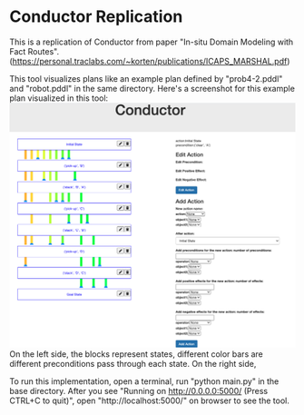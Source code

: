 # Conductor Replication
This is a replication of Conductor from paper "In-situ Domain Modeling with Fact Routes".(https://personal.traclabs.com/~korten/publications/ICAPS_MARSHAL.pdf)

This tool visualizes plans like an example plan defined by "prob4-2.pddl" and "robot.pddl" in the same directory.
Here's a screenshot for this example plan visualized in this tool:
![image](https://github.com/Hunnyishere/ConductorReplication/blob/master/images/example_screenshot.jpg)
On the left side, the blocks represent states, different color bars are different preconditions pass through each state. On the right side, 


To run this implementation, open a terminal, run "python main.py" in the base directory.
After you see "Running on http://0.0.0.0:5000/ (Press CTRL+C to quit)", open "http://localhost:5000/" on browser to see the tool.
